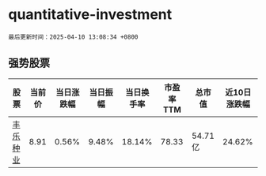 # quantitative-investment

`最后更新时间：2025-04-10 13:08:34 +0800`

## 强势股票

|股票|当前价|当日涨跌幅|当日振幅|当日换手率|市盈率TTM|总市值|近10日涨跌幅|
|----|----|----|----|----|----|----|----|
|[丰乐种业](https://xueqiu.com/S/SZ000713)|8.91|0.56%|9.48%|18.14%|78.33|54.71亿|24.62%|
